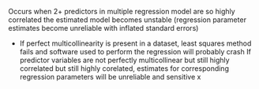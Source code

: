 Occurs when 2+ predictors in multiple regression model are so highly correlated the estimated model becomes unstable (regression parameter estimates become unreliable with inflated standard errors)
- If perfect multicollinearity is present in a dataset, least squares method fails and software used to perform the regression will probably crash
If predictor variables are not perfectly multicollinear but still highly correlated but still highly corelated, estimates for corresponding regression parameters will be unreliable and sensitive x 